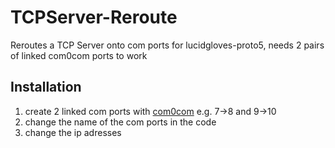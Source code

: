 # TCPServer-Reroute
Reroutes a TCP Server onto com ports for lucidgloves-proto5, needs 2 pairs of linked com0com ports to work



## Installation
1. create 2 linked com ports with [com0com](https://com0com.sourceforge.net/)
   e.g. 7->8 and 9->10
2. change the name of the com ports in the code
3. change the ip adresses
